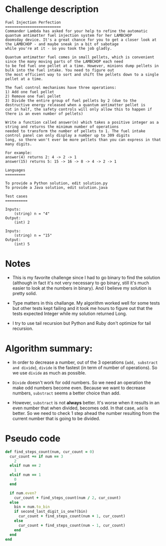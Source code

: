 # Challenge description
```
Fuel Injection Perfection
=========================
Commander Lambda has asked for your help to refine the automatic quantum antimatter fuel injection system for her LAMBCHOP
doomsday device. It's a great chance for you to get a closer look at the LAMBCHOP - and maybe sneak in a bit of sabotage
while you're at it - so you took the job gladly.

Quantum antimatter fuel comes in small pellets, which is convenient since the many moving parts of the LAMBCHOP each need
to be fed fuel one pellet at a time. However, minions dump pellets in bulk into the fuel intake. You need to figure out
the most efficient way to sort and shift the pellets down to a single pellet at a time.

The fuel control mechanisms have three operations:
1) Add one fuel pellet
2) Remove one fuel pellet
3) Divide the entire group of fuel pellets by 2 (due to the destructive energy released when a quantum antimatter pellet is
cut in half, the safety controls will only allow this to happen if there is an even number of pellets)

Write a function called answer(n) which takes a positive integer as a string and returns the minimum number of operations
needed to transform the number of pellets to 1. The fuel intake control panel can only display a number up to 309 digits
long, so there won't ever be more pellets than you can express in that many digits.

For example:
answer(4) returns 2: 4 -> 2 -> 1
answer(15) returns 5: 15 -> 16 -> 8 -> 4 -> 2 -> 1

Languages
=========

To provide a Python solution, edit solution.py
To provide a Java solution, edit solution.java

Test cases
==========

Inputs:
    (string) n = "4"
Output:
    (int) 2

Inputs:
    (string) n = "15"
Output:
    (int) 5
```


# Notes

+ This is my favorite challenge since I had to go binary to find the solution (although in fact it's not very necessary
to go binary, still it's much easier to look at the numbers in binary). And I believe my solution is pretty solid.

+ Type matters in this challange. My algorithm worked well for some tests but other tests kept failing
and it took me hours to figure out that the tests expected Integer while my solution returned Long.

+ I try to use tail recursion but Python and Ruby don't optimize for tail recursion.

# Algorithm summary:

+ In order to decrease a number, out of the 3 operations (`add, substract and divide`), `divide` is the
fastest (in term of number of operations). So we use `divide` as much as possible.

+ `Divide` doesn't work for odd numbers. So we need an operation the make odd numbers become even. Because we want to
decrease numbers, `substract` seems a better choice than add.

+ However, `substract` is not **always** better. It's worse when it results in an even number that when divided, becomes odd.
In that case, `add` is better. So we need to check 1 step ahead the number resulting from the current number that is going to be divided.

# Pseudo code
```ruby
def find_steps_count(num, cur_count = 0)
  cur_count += if num == 3
    2
  elsif num == 2
    1
  elsif num == 1
    0
  end

  if num.even?
    cur_count + find_steps_count(num / 2, cur_count)
  else
    bin = num.to_bin
    if second_last_digit_is_one?(bin)
      cur_count + find_steps_count(num + 1, cur_count)
    else
      cur_count + find_steps_count(num - 1, cur_count)
    end
  end
end
```
